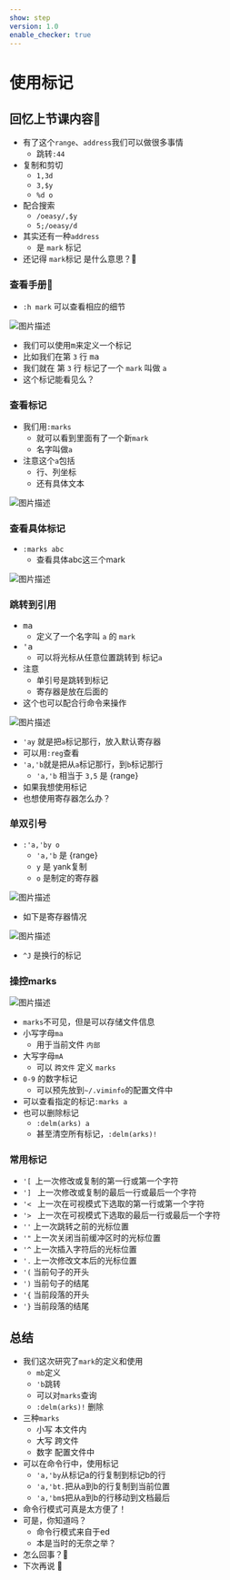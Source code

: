 ```yaml
---
show: step
version: 1.0
enable_checker: true
---
```


# 使用标记

## 回忆上节课内容🤔
- 有了这个`range`、`address`我们可以做很多事情
	- 跳转`:44`
- 复制和剪切
	- `1,3d`
	- `3,$y`
	- `%d o`
- 配合搜索
	- `/oeasy/,$y`
	- `5;/oeasy/d`
- 其实还有一种`address`
	- 是 `mark` 标记
- 还记得 `mark`标记 是什么意思？🤔

### 查看手册📕
- `:h mark` 可以查看相应的细节

![图片描述](https://doc.shiyanlou.com/courses/uid1190679-20210202-1612228156060)

- 我们可以使用<kbd>m</kbd>来定义一个标记
- 比如我们在第 `3` 行 <kbd>m</kbd><kbd>a</kbd>
- 我们就在 第 `3` 行 标记了一个 `mark` 叫做 `a`
- 这个标记能看见么？

### 查看标记
- 我们用`:marks`
	- 就可以看到里面有了一个新`mark`
	- 名字叫做`a`
- 注意这个`a`包括
	- 行、列坐标
	- 还有具体文本

![图片描述](https://doc.shiyanlou.com/courses/uid1190679-20210202-1612228321562)

### 查看具体标记
-  `:marks abc`
	- 查看具体abc这三个mark

![图片描述](https://doc.shiyanlou.com/courses/uid1190679-20210723-1627046852446)

### 跳转到引用

- <kbd>m</kbd><kbd>a</kbd>
	- 定义了一个名字叫 `a` 的 `mark`
- <kbd>'</kbd><kbd>a</kbd>
	- 可以将光标从任意位置跳转到 标记`a`
- 注意
	- 单引号是跳转到标记
	- 寄存器是放在后面的
- 这个也可以配合行命令来操作

![图片描述](https://doc.shiyanlou.com/courses/uid1190679-20210202-1612228601425)

-  `'ay` 就是把`a`标记那行，放入默认寄存器
-  可以用`:reg`查看
-  `'a,'b`就是把从`a`标记那行，到`b`标记那行
	- `'a,'b` 相当于 `3,5` 是 {range}
- 如果我想使用标记
- 也想使用寄存器怎么办？

### 单双引号
- `:'a,'by o`
	- `'a,'b` 是 {range}
	- `y` 是 yank复制
	- `o` 是制定的寄存器

![图片描述](https://doc.shiyanlou.com/courses/uid1190679-20210922-1632267423839) 

- 如下是寄存器情况

![图片描述](https://doc.shiyanlou.com/courses/uid1190679-20210922-1632267457809)

- `^J` 是换行的标记

### 操控marks

![图片描述](https://doc.shiyanlou.com/courses/uid1190679-20210202-1612229513841)

- `marks`不可见，但是可以存储文件信息
- 小写字母`ma`
	- 用于当前文件 `内部`
- 大写字母`mA`
	- 可以 `跨文件` 定义 `marks`
- `0-9` 的数字标记
	- 可以预先放到`~/.viminfo`的配置文件中
- 可以查看指定的标记`:marks a`
- 也可以删除标记
	- `:delm(arks) a`
	- 甚至清空所有标记，`:delm(arks)!`

### 常用标记

- `'[ `上一次修改或复制的第一行或第一个字符
- `'] `	上一次修改或复制的最后一行或最后一个字符
- `'< `	上一次在可视模式下选取的第一行或第一个字符
- `'> ` 上一次在可视模式下选取的最后一行或最后一个字符
- `''`	上一次跳转之前的光标位置
- `'"`	上一次关闭当前缓冲区时的光标位置
- `'^`	上一次插入字符后的光标位置
- `'.` 	上一次修改文本后的光标位置
- `'(`	当前句子的开头
- `')`	当前句子的结尾
- `'{`	当前段落的开头
- `'}`	当前段落的结尾

## 总结
- 我们这次研究了`mark`的定义和使用
	- `mb`定义
	- `'b`跳转
	- 可以对`marks`查询
	- `:delm(arks)!` 删除
- 三种`marks`
	- 小写 本文件内
	- 大写 跨文件
	- 数字 配置文件中
- 可以在命令行中，使用标记
	- `'a,'by`从标记a的行复制到标记b的行
	- `'a,'bt.`把从a到b的行复制到当前位置
	- `'a,'bm$`把从a到b的行移动到文档最后
- 命令行模式可真是太方便了！
- 可是，你知道吗？
	- 命令行模式来自于ed
	- 本是当时的无奈之举？
- 怎么回事？🤔
- 下次再说 👋






